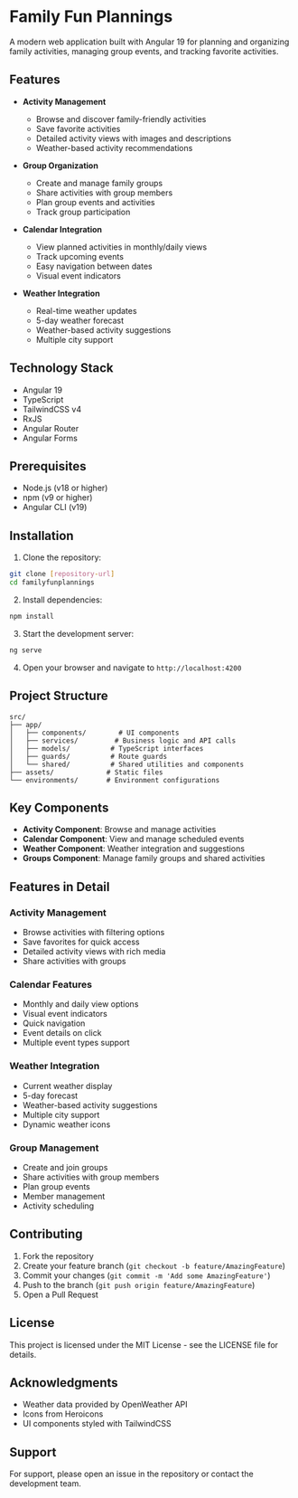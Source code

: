 # Family Fun Plannings

A modern web application built with Angular 19 for planning and organizing family activities, managing group events, and tracking favorite activities.

## Features

- **Activity Management**

  - Browse and discover family-friendly activities
  - Save favorite activities
  - Detailed activity views with images and descriptions
  - Weather-based activity recommendations

- **Group Organization**

  - Create and manage family groups
  - Share activities with group members
  - Plan group events and activities
  - Track group participation

- **Calendar Integration**

  - View planned activities in monthly/daily views
  - Track upcoming events
  - Easy navigation between dates
  - Visual event indicators

- **Weather Integration**
  - Real-time weather updates
  - 5-day weather forecast
  - Weather-based activity suggestions
  - Multiple city support

## Technology Stack

- Angular 19
- TypeScript
- TailwindCSS v4
- RxJS
- Angular Router
- Angular Forms

## Prerequisites

- Node.js (v18 or higher)
- npm (v9 or higher)
- Angular CLI (v19)

## Installation

1. Clone the repository:

```bash
git clone [repository-url]
cd familyfunplannings
```

2. Install dependencies:

```bash
npm install
```

3. Start the development server:

```bash
ng serve
```

4. Open your browser and navigate to `http://localhost:4200`

## Project Structure

```
src/
├── app/
│   ├── components/        # UI components
│   ├── services/         # Business logic and API calls
│   ├── models/          # TypeScript interfaces
│   ├── guards/          # Route guards
│   └── shared/          # Shared utilities and components
├── assets/             # Static files
└── environments/       # Environment configurations
```

## Key Components

- **Activity Component**: Browse and manage activities
- **Calendar Component**: View and manage scheduled events
- **Weather Component**: Weather integration and suggestions
- **Groups Component**: Manage family groups and shared activities

## Features in Detail

### Activity Management

- Browse activities with filtering options
- Save favorites for quick access
- Detailed activity views with rich media
- Share activities with groups

### Calendar Features

- Monthly and daily view options
- Visual event indicators
- Quick navigation
- Event details on click
- Multiple event types support

### Weather Integration

- Current weather display
- 5-day forecast
- Weather-based activity suggestions
- Multiple city support
- Dynamic weather icons

### Group Management

- Create and join groups
- Share activities with group members
- Plan group events
- Member management
- Activity scheduling

## Contributing

1. Fork the repository
2. Create your feature branch (`git checkout -b feature/AmazingFeature`)
3. Commit your changes (`git commit -m 'Add some AmazingFeature'`)
4. Push to the branch (`git push origin feature/AmazingFeature`)
5. Open a Pull Request

## License

This project is licensed under the MIT License - see the LICENSE file for details.

## Acknowledgments

- Weather data provided by OpenWeather API
- Icons from Heroicons
- UI components styled with TailwindCSS

## Support

For support, please open an issue in the repository or contact the development team.

